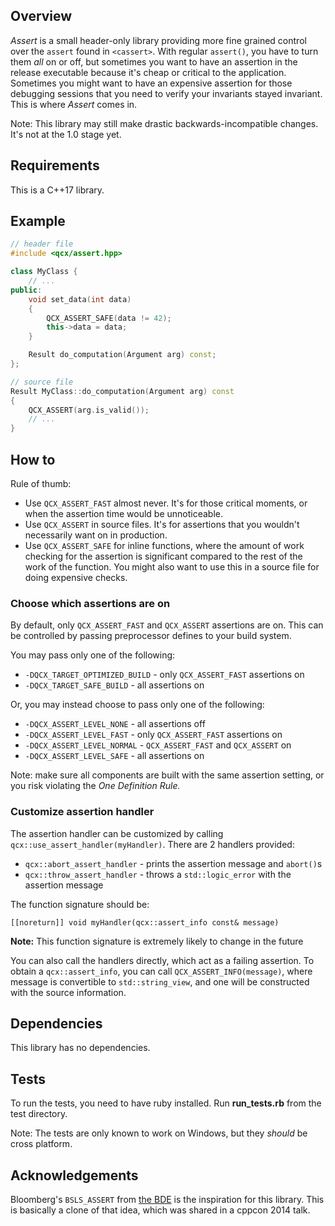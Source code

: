 ## Overview

*Assert* is a small header-only library providing more fine grained control over
the `assert` found in `<cassert>`. With regular `assert()`, you have to turn
them *all* on or off, but sometimes you want to have an assertion in the release
executable because it's cheap or critical to the application. Sometimes you
might want to have an expensive assertion for those debugging sessions that you
need to verify your invariants stayed invariant. This is where *Assert* comes
in.

Note: This library may still make drastic backwards-incompatible changes. It's
not at the 1.0 stage yet.

## Requirements

This is a C++17 library.

## Example

```cpp
// header file
#include <qcx/assert.hpp>

class MyClass {
    // ...
public:
    void set_data(int data)
    {
        QCX_ASSERT_SAFE(data != 42);
        this->data = data;
    }

    Result do_computation(Argument arg) const;
};

// source file
Result MyClass::do_computation(Argument arg) const
{
    QCX_ASSERT(arg.is_valid());
    // ...
}
```

## How to

Rule of thumb:

* Use `QCX_ASSERT_FAST` almost never. It's for those critical moments, or when
  the assertion time would be unnoticeable.
* Use `QCX_ASSERT` in source files. It's for assertions that you wouldn't
  necessarily want on in production.
* Use `QCX_ASSERT_SAFE` for inline functions, where the amount of work checking
  for the assertion is significant compared to the rest of the work of the
  function. You might also want to use this in a source file for doing
  expensive checks.

### Choose which assertions are on

By default, only `QCX_ASSERT_FAST` and `QCX_ASSERT` assertions are on. This can
be controlled by passing preprocessor defines to your build system.

You may pass only one of the following:

* `-DQCX_TARGET_OPTIMIZED_BUILD` - only `QCX_ASSERT_FAST` assertions on
* `-DQCX_TARGET_SAFE_BUILD` - all assertions on

Or, you may instead choose to pass only one of the following:

* `-DQCX_ASSERT_LEVEL_NONE` - all assertions off
* `-DQCX_ASSERT_LEVEL_FAST` - only `QCX_ASSERT_FAST` assertions on
* `-DQCX_ASSERT_LEVEL_NORMAL` - `QCX_ASSERT_FAST` and `QCX_ASSERT` on
* `-DQCX_ASSERT_LEVEL_SAFE` - all assertions on

Note: make sure all components are built with the same assertion setting, or
you risk violating the *One Definition Rule.*

### Customize assertion handler

The assertion handler can be customized by calling
`qcx::use_assert_handler(myHandler)`. There are 2 handlers provided:

* `qcx::abort_assert_handler` - prints the assertion message and `abort()`s
* `qcx::throw_assert_handler` - throws a `std::logic_error` with the assertion message

The function signature should be:

    [[noreturn]] void myHandler(qcx::assert_info const& message)

**Note:** This function signature is extremely likely to change in the future

You can also call the handlers directly, which act as a failing assertion. To 
obtain a `qcx::assert_info`, you can call `QCX_ASSERT_INFO(message)`, where
message is convertible to `std::string_view`, and one will be constructed with
the source information.

## Dependencies

This library has no dependencies.

## Tests

To run the tests, you need to have ruby installed. Run **run_tests.rb** from
the test directory.

Note: The tests are only known to work on Windows, but they *should* be cross
platform.

## Acknowledgements

Bloomberg's `BSLS_ASSERT` from [the BDE][bde] is the inspiration for this library. This is basically a clone of that idea, which was shared in a cppcon 2014 talk.

  [bde]: https://github.com/bloomberg/bde
